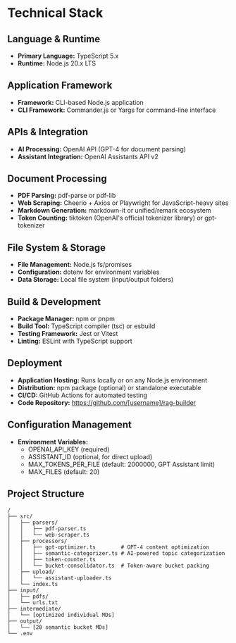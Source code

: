 # Technical Stack

## Language & Runtime
- **Primary Language:** TypeScript 5.x
- **Runtime:** Node.js 20.x LTS

## Application Framework
- **Framework:** CLI-based Node.js application
- **CLI Framework:** Commander.js or Yargs for command-line interface

## APIs & Integration
- **AI Processing:** OpenAI API (GPT-4 for document parsing)
- **Assistant Integration:** OpenAI Assistants API v2

## Document Processing
- **PDF Parsing:** pdf-parse or pdf-lib
- **Web Scraping:** Cheerio + Axios or Playwright for JavaScript-heavy sites
- **Markdown Generation:** markdown-it or unified/remark ecosystem
- **Token Counting:** tiktoken (OpenAI's official tokenizer library) or gpt-tokenizer

## File System & Storage
- **File Management:** Node.js fs/promises
- **Configuration:** dotenv for environment variables
- **Data Storage:** Local file system (input/output folders)

## Build & Development
- **Package Manager:** npm or pnpm
- **Build Tool:** TypeScript compiler (tsc) or esbuild
- **Testing Framework:** Jest or Vitest
- **Linting:** ESLint with TypeScript support

## Deployment
- **Application Hosting:** Runs locally or on any Node.js environment
- **Distribution:** npm package (optional) or standalone executable
- **CI/CD:** GitHub Actions for automated testing
- **Code Repository:** https://github.com/[username]/rag-builder

## Configuration Management
- **Environment Variables:**
  - OPENAI_API_KEY (required)
  - ASSISTANT_ID (optional, for direct upload)
  - MAX_TOKENS_PER_FILE (default: 2000000, GPT Assistant limit)
  - MAX_FILES (default: 20)

## Project Structure
```
/
├── src/
│   ├── parsers/
│   │   ├── pdf-parser.ts
│   │   └── web-scraper.ts
│   ├── processors/
│   │   ├── gpt-optimizer.ts        # GPT-4 content optimization
│   │   ├── semantic-categorizer.ts # AI-powered topic categorization
│   │   ├── token-counter.ts
│   │   └── bucket-consolidator.ts  # Token-aware bucket packing
│   ├── upload/
│   │   └── assistant-uploader.ts
│   └── index.ts
├── input/
│   ├── pdfs/
│   └── urls.txt
├── intermediate/
│   └── [optimized individual MDs]
├── output/
│   └── [20 semantic bucket MDs]
└── .env
```
